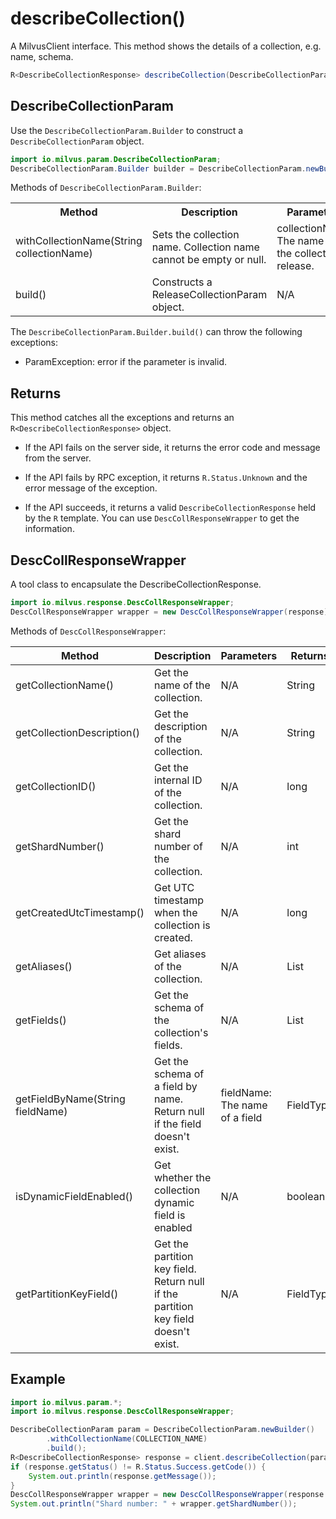 # describeCollection()

A MilvusClient interface. This method shows the details of a collection, e.g. name, schema.

```java
R<DescribeCollectionResponse> describeCollection(DescribeCollectionParam requestParam);
```

## DescribeCollectionParam

Use the `DescribeCollectionParam.Builder` to construct a `DescribeCollectionParam` object.

```java
import io.milvus.param.DescribeCollectionParam;
DescribeCollectionParam.Builder builder = DescribeCollectionParam.newBuilder();
```

Methods of `DescribeCollectionParam.Builder`:

<table>
    <tr>
        <th>Method</th>
        <th>Description</th>
        <th>Parameters</th>
    </tr>
    <tr>
        <td>withCollectionName(String collectionName)</td>
        <td>Sets the collection name. Collection name cannot be empty or null.</td>
        <td>collectionName: The name of the collection to release.</td>
    </tr>
    <tr>
        <td>build()</td>
        <td>Constructs a ReleaseCollectionParam object.</td>
        <td>N/A</td>
    </tr>
</table>

The `DescribeCollectionParam.Builder.build()` can throw the following exceptions:

- ParamException: error if the parameter is invalid.

## Returns

This method catches all the exceptions and returns an `R<DescribeCollectionResponse>` object.

- If the API fails on the server side, it returns the error code and message from the server.

- If the API fails by RPC exception, it returns `R.Status.Unknown` and the error message of the exception.

- If the API succeeds, it returns a valid `DescribeCollectionResponse` held by the `R` template. You can use `DescCollResponseWrapper` to get the information.

## DescCollResponseWrapper

A tool class to encapsulate the DescribeCollectionResponse. 

```java
import io.milvus.response.DescCollResponseWrapper;
DescCollResponseWrapper wrapper = new DescCollResponseWrapper(response);
```

Methods of `DescCollResponseWrapper`:

|  **Method**                       |  **Description**                                                                       |  **Parameters**                 |  **Returns**     |
| --------------------------------- | -------------------------------------------------------------------------------------- | ------------------------------- | ---------------- |
|  getCollectionName()              |  Get the name of the collection.                                                       |  N/A                            |  String          |
|  getCollectionDescription()       |  Get the description of the collection.<br/>                                        |  N/A                            |  String          |
|  getCollectionID()                |  Get the internal ID of the collection.                                                |  N/A                            |  long            |
|  getShardNumber()                 |  Get the shard number of the collection.                                               |  N/A                            |  int<br/>     |
|  getCreatedUtcTimestamp()         |  Get UTC timestamp when the collection is created.                                     |  N/A<br/>                    |  long<br/>    |
|  getAliases()                     |  Get aliases of the collection.                                                        |  N/A                            |  List<String>    |
|  getFields()                      |  Get the schema of the collection's fields.                                            |  N/A                            |  List<FieldType> |
|  getFieldByName(String fieldName) |  Get the schema of a field by name.<br/>Return null if the field doesn't exist.         |  fieldName: The name of a field |  FieldType       |
|  isDynamicFieldEnabled()          |  Get whether the collection dynamic field is enabled                                   |  N/A                            |  boolean         |
|  getPartitionKeyField()           |  Get the partition key field.<br/>Return null if the partition key field doesn't exist. |  N/A                            |  FieldType       |

## Example

```java
import io.milvus.param.*;
import io.milvus.response.DescCollResponseWrapper;

DescribeCollectionParam param = DescribeCollectionParam.newBuilder()
        .withCollectionName(COLLECTION_NAME)
        .build();
R<DescribeCollectionResponse> response = client.describeCollection(param);
if (response.getStatus() != R.Status.Success.getCode()) {
    System.out.println(response.getMessage());
}
DescCollResponseWrapper wrapper = new DescCollResponseWrapper(response.getData());
System.out.println("Shard number: " + wrapper.getShardNumber());
```
